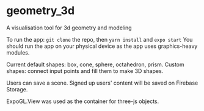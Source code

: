 # geometry_3d

A visualisation tool for 3d geometry and modeling

To run the app: `git clone` the repo, then `yarn install` and `expo start`
You should run the app on your physical device as the app uses graphics-heavy modules.

Current default shapes: box, cone, sphere, octahedron, prism.
Custom shapes: connect input points and fill them to make 3D shapes.

Users can save a scene. Signed up users' content will be saved on Firebase Storage.

ExpoGL.View was used as the container for three-js objects.
